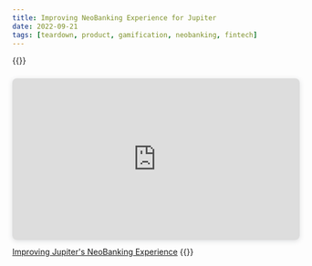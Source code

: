 ```yaml
---
title: Improving NeoBanking Experience for Jupiter
date: 2022-09-21
tags: [teardown, product, gamification, neobanking, fintech]
---
```


{{<raw>}}

<div style="position: relative; width: 100%; height: 0; padding-top: 56.2500%;
 padding-bottom: 0; box-shadow: 0 2px 8px 0 rgba(63,69,81,0.16); margin-top: 1.6em; margin-bottom: 0.9em; overflow: hidden;
 border-radius: 8px; will-change: transform;">
  <iframe loading="lazy" style="position: absolute; width: 100%; height: 100%; top: 0; left: 0; border: none; padding: 0;margin: 0;"
    src="https://www.canva.com/design/DAFNQT5LLbc/view?embed" allowfullscreen="allowfullscreen" allow="fullscreen">
  </iframe>
</div>
<a href="https:&#x2F;&#x2F;www.canva.com&#x2F;design&#x2F;DAFNQT5LLbc&#x2F;view?utm_content=DAFNQT5LLbc&amp;utm_campaign=designshare&amp;utm_medium=embeds&amp;utm_source=link" target="_blank" rel="noopener">Improving Jupiter's NeoBanking Experience</a>
{{</raw>}}
